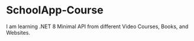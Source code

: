 # SchoolApp-Course
I am learning .NET 8 Minimal API from different Video Courses, Books, and Websites.
